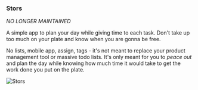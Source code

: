 ### Stors 

*NO LONGER MAINTAINED*

A simple app to plan your day while giving time to each task. Don't take up too much on your plate and know when you are gonna be free. 

No lists, mobile app, assign, tags - it's not meant to replace your product management tool or massive todo lists. It's only meant for you to *peace out* and plan the day while knowing how much time it would take to get the work done you put on the plate. 

![Stors](https://cdn.dribbble.com/users/42434/screenshots/4757991/dribbble-2-post.gif)
